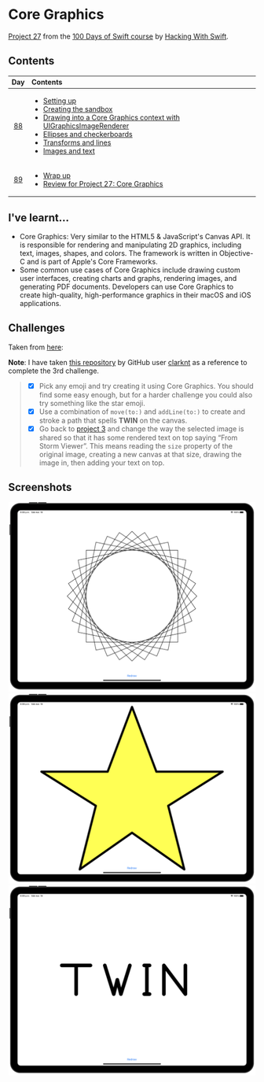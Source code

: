# Core Graphics

[Project 27](https://www.hackingwithswift.com/read/27/overview) from the [100 Days of Swift course](https://www.hackingwithswift.com/100) by [Hacking With Swift](https://www.hackingwithswift.com/).

## Contents

|                      Day                      | Contents                                                                                                                                                                                                                                                                                                                                                                                                                                                                                                                   |
|:---------------------------------------------:|:---------------------------------------------------------------------------------------------------------------------------------------------------------------------------------------------------------------------------------------------------------------------------------------------------------------------------------------------------------------------------------------------------------------------------------------------------------------------------------------------------------------------------|
| [88](https://www.hackingwithswift.com/100/88) | <ul><li>[Setting up](https://www.hackingwithswift.com/read/27/1/setting-up)</li><li>[Creating the sandbox](https://www.hackingwithswift.com/read/27/2)</li><li>[Drawing into a Core Graphics context with UIGraphicsImageRenderer](https://www.hackingwithswift.com/read/27/3)</li><li>[Ellipses and checkerboards](https://www.hackingwithswift.com/read/27/4)</li><li>[Transforms and lines](https://www.hackingwithswift.com/read/27/5)</li><li>[Images and text](https://www.hackingwithswift.com/read/27/6)</li></ul> |
| [89](https://www.hackingwithswift.com/100/89) | <ul><li>[Wrap up](https://www.hackingwithswift.com/read/27/7)</li><li>[Review for Project 27: Core Graphics](https://www.hackingwithswift.com/review/hws/project-27-core-graphics)</li></ul>                                                                                                                                                                                                                                                                                                                               |

## I've learnt...

- Core Graphics: Very similar to the HTML5 & JavaScript's Canvas API.  It is responsible for rendering and manipulating 2D graphics, including text, images, shapes, and colors. The framework is written in Objective-C and is part of Apple's Core Frameworks.
- Some common use cases of Core Graphics include drawing custom user interfaces, creating charts and graphs, rendering images, and generating PDF documents. Developers can use Core Graphics to create high-quality, high-performance graphics in their macOS and iOS applications.

## Challenges

Taken from [here](https://www.hackingwithswift.com/read/27/7):

**Note**: I have taken [this repository](https://github.com/clarknt/100-days-of-swift/blob/main/34-Project26/README.md) by GitHub user [clarknt](https://github.com/clarknt) as a reference to complete the 3rd challenge.

>- [x] Pick any emoji and try creating it using Core Graphics. You should find some easy enough, but for a harder challenge you could also try something like the star emoji.
>- [x] Use a combination of `move(to:)` and `addLine(to:)` to create and stroke a path that spells **TWIN** on the canvas.
>- [x] Go back to [project 3](https://github.com/HenestrosaConH/100-days-of-swift/tree/main/Courses/03-SocialMedia) and change the way the selected image is shared so that it has some rendered text on top saying “From Storm Viewer”. This means reading the `size` property of the original image, creating a new canvas at that size, drawing the image in, then adding your text on top.

## Screenshots

![Figure](./Screenshots/1.png)
![Star (challenge 1)](./Screenshots/2.png)
![Twin text (challenge 2)](./Screenshots/3.png)